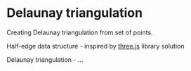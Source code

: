 Delaunay triangulation
======================

Creating Delaunay triangulation from set of points.


Half-edge data structure - inspired by [three.js](https://github.com/mrdoob/three.js/) library solution

Delaunay triangulation - ...
